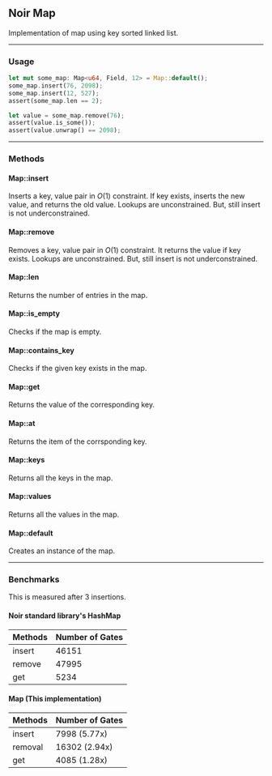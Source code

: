 ## Noir Map

Implementation of map using key sorted linked list.

--- 

### Usage

```rust
let mut some_map: Map<u64, Field, 12> = Map::default();
some_map.insert(76, 2098);
some_map.insert(12, 527);
assert(some_map.len == 2);

let value = some_map.remove(76);
assert(value.is_some());
assert(value.unwrap() == 2098);
```

--- 

### Methods

#### Map::insert
Inserts a key, value pair in $O(1)$ constraint. If key exists, inserts the new value, and returns the old value. Lookups are unconstrained. But, still insert is not underconstrained.

#### Map::remove
Removes a key, value pair in $O(1)$ constraint. It returns the value if key exists. Lookups are unconstrained. But, still insert is not underconstrained.

#### Map::len
Returns the number of entries in the map.

#### Map::is_empty
Checks if the map is empty.

#### Map::contains_key
Checks if the given key exists in the map.

#### Map::get
Returns the value of the corresponding key.

#### Map::at
Returns the item of the corrsponding key.

#### Map::keys
Returns all the keys in the map.

#### Map::values
Returns all the values in the map.

#### Map::default
Creates an instance of the map.

--- 

### Benchmarks

This is measured after 3 insertions. 

#### Noir standard library's HashMap

| Methods | Number of Gates |
| ------- | --------------- |
insert | 46151
remove | 47995
get | 5234

#### Map (This implementation)

| Methods | Number of Gates |
| ------- | --------------- |
insert | 7998 (5.77x)
removal |  16302 (2.94x)
get | 4085 (1.28x)
